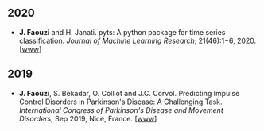 ## 2020

* **J. Faouzi** and H. Janati.
pyts: A python package for time series classification.
*Journal of Machine Learning Research*,
21(46):1−6, 2020.
<a href="http://jmlr.org/papers/volume21/19-763/19-763.pdf"><i class="fa fa-file-pdf-o fa-1x"></i></a>
[[www](http://jmlr.org/papers/v21/19-763.html)]

## 2019

* **J. Faouzi**, S. Bekadar, O. Colliot and J.C. Corvol.
Predicting Impulse Control Disorders in Parkinson's Disease: A Challenging Task.
*International Congress of Parkinson's Disease and Movement Disorders*,
Sep 2019, Nice, France.
<a href="https://hal.inria.fr/hal-02315533/document"><i class="fa fa-file-pdf-o fa-1x"></i></a>
[[www](https://hal.inria.fr/hal-02315533)]

